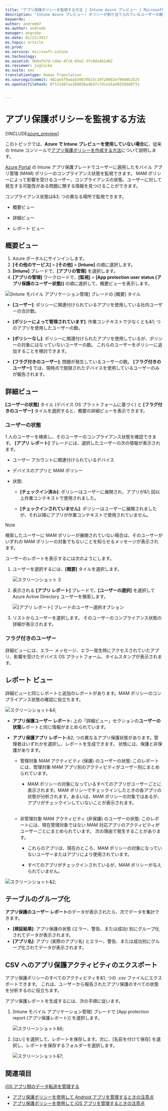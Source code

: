 ```yaml
---
title: "アプリ保護ポリシーを監視する方法 | Intune Azure プレビュー | Microsoft Docs"
description: "Intune Azure プレビュー: ポリシーが割り当てられているユーザーの数を確認し、詳細を調べるためにドリルダウンします。"
keywords: 
author: andredm7
ms.author: andredm
manager: angrobe
ms.date: 01/23/2017
ms.topic: article
ms.prod: 
ms.service: microsoft-intune
ms.technology: 
ms.assetid: 9b0afb7d-cd4e-4fc6-83e2-3fc0da461d02
ms.reviewer: joglocke
ms.suite: ems
translationtype: Human Translation
ms.sourcegitcommit: 482ae5f9adab39670b15c10f20883ef9684b2525
ms.openlocfilehash: 6f121487aa369838a46d7c7dce16ad9259dd6f31


---
```


# <a name="how-to-monitor-app-protection-policies"></a>アプリ保護ポリシーを監視する方法
[!INCLUDE[azure_preview](../includes/azure_preview.md)]

このトピックでは、**Azure で Intune プレビューを使用していない場合に**、従来の Intune コンソールで[アプリ保護ポリシーを作成する方法](https://docs.microsoft.com/en-us/intune/deploy-use/create-and-deploy-mobile-app-management-policies-with-microsoft-intune)について説明します。


[Azure Portal](https://portal.azure.com) の Intune アプリ保護ブレードでユーザーに適用したモバイル アプリ管理 (MAM) ポリシーのコンプライアンス状態を監視できます。 MAM ポリシーによって影響を受けるユーザー、コンプライアンスの状態、ユーザーに対して発生する可能性がある問題に関する情報を見つけることができます。

コンプライアンス状態は&3; つの異なる場所で監視できます。

-   概要ビュー

-   詳細ビュー

-   レポート ビュー

## <a name="summary-view"></a>概要ビュー

1. Azure ポータルにサインインします。
2. **[その他のサービス]** > **[その他]** > **[Intune]** の順に選択します。
3. **[Intune]** ブレードで、**[アプリの管理]** を選択します。
4. **[アプリの管理]** ワークロードで、**[監視]** > **[App protection user status (アプリ保護のユーザー状態)]** の順に選択して、概要ビューを表示します。

![[Intune モバイル アプリケーション管理] ブレードの [概要] タイル](../media/app-protection-user-status-summary.png)

-   **[ユーザー]**: ポリシーに関連付けられているアプリを使用している社内ユーザーの合計数。

-   **[ポリシーによって管理されています]**: 作業コンテキストで少なくとも&1; つのアプリを使用したユーザーの数。

-   **[ポリシーなし]**: ポリシーに関連付けられたアプリを使用しているが、ポリシーの対象にはなっていないユーザーの数。 これらのユーザーをポリシーに追加することを検討できます。

- **[フラグ付きのユーザー]**: 問題が発生しているユーザーの数。 **[フラグ付きのユーザー]** では、現時点で脱獄されたデバイスを使用しているユーザーのみが報告されます。


## <a name="detailed-view"></a>詳細ビュー
**[ユーザーの状態]** タイル (デバイス OS プラットフォームに基づく) と **[フラグ付きのユーザー]** タイルを選択すると、概要の詳細ビューを表示できます。

### <a name="user-status"></a>ユーザーの状態
1 人のユーザーを検索し、そのユーザーのコンプライアンス状態を確認できます。 **[アプリ レポート]** ブレードには、選択したユーザーの次の情報が表示されます。
- ユーザー アカウントに関連付けられているデバイス

- デバイスのアプリと MAM ポリシー

- 状態:

  - **[チェックイン済み]**: ポリシーはユーザーに展開され、アプリが&1; 回以上作業コンテキストで使用されました。

  - **[チェックインされていません]**: ポリシーはユーザーに展開されましたが、それ以降にアプリが作業コンテキストで使用されていません。

>[!NOTE]
> 検索したユーザーに MAM ポリシーが展開されていない場合は、そのユーザーがいずれの MAM ポリシーの対象でもないことを知らせるメッセージが表示されます。

ユーザーのレポートを表示するには次のようにします。

1.  ユーザーを選択するには、**[概要]** タイルを選択します。

    ![スクリーンショット 3](../media/MAM-reporting-6.png)

2. 表示される **[アプリ レポート]** ブレードで、**[ユーザーの選択]** を選択して Azure Active Directory ユーザーを検索します。

    ![[アプリ レポート] ブレードのユーザー選択オプション](../media/MAM-reporting-2.png)

3. リストからユーザーを選択します。 そのユーザーのコンプライアンス状態の詳細が表示されます。

### <a name="flagged-users"></a>フラグ付きのユーザー
詳細ビューには、エラー メッセージ、エラー発生時にアクセスされていたアプリ、影響を受けたデバイス OS プラットフォーム、タイムスタンプが表示されます。

## <a name="reporting-view"></a>レポート ビュー

詳細ビューと同じレポートと追加のレポートがあります。MAM ポリシーのコンプライアンス状態の確認に役立ちます。

![スクリーンショット&4;](../media/MAM-reporting-7.png)

-   **アプリ保護ユーザー レポート:** 上の「詳細ビュー」セクションの**ユーザーの状態**レポートと同じ情報がまとめられています。

-   **アプリ保護アプリ レポート:**&2; つの異なるアプリ保護状態があります。管理者はいずれかを選択し、レポートを生成できます。 状態には、保護と非保護があります。

    -   管理対象 MAM アクティビティ (保護) のユーザーの状態: このレポートには、管理対象 MAM アプリ別のアクティビティがユーザー別にまとめられています。

        -   MAM ポリシーの対象になっているすべてのアプリがユーザーごとに表示されます。MAM ポリシーでチェックインしたときの各アプリの状態が分析されます。あるいは、MAM ポリシーの対象ではあるが、アプリがチェックインしていないことが表示されます。
<br></br>
    -   非管理対象 MAM アクティビティ (非保護) のユーザーの状態: このレポートには、現在管理対象ではない MAM 対応アプリのアクティビティがユーザーごとにまとめられています。 次の理由で発生することがあります。

        -   これらのアプリは、現在のところ、MAM ポリシーの対象になっていないユーザーまたはアプリにより使用されています。

        -   すべてのアプリがチェックインされているが、MAM ポリシーが与えられていません。

![スクリーンショット&2;](../media/MAM-reporting-4.png)

## <a name="table-grouping"></a>テーブルのグループ化

**アプリ保護のユーザー レポート**のデータが表示されたら、次でデータを集計できます。

- **[検証結果]**: アプリ保護の状態 (エラー、警告、または成功) 別にグループ化されてデータが表示されます。
- **[アプリ名]**: アプリ (実際のアプリ名) とエラー、警告、または成功別にグループ化されてデータが表示されます。

## <a name="export-app-protection-activities-to-csv"></a>CSV へのアプリ保護アクティビティのエクスポート

アプリ保護ポリシーのすべてのアクティビティを&1; つの .csv ファイルにエクスポートできます。 これは、ユーザーから報告されたアプリ保護のすべての状態を分析するのに役立ちます。

アプリ保護レポートを生成するには、次の手順に従います。

1. [Intune モバイル アプリケーション管理] ブレードで [App protection report (アプリ保護レポート)] を選択します。

    ![スクリーンショット&6;](../media/app-protection-report-csv-2.png)

2. [はい] を選択して、レポートを保存します。次に、[名前を付けて保存] を選択し、レポートを保存するフォルダーを選択します。

    ![スクリーンショット&7;](../media/app-protection-report-csv-1.png)

## <a name="see-also"></a>関連項目
[iOS アプリ間のデータ転送を管理する](manage-data-transfer-between-ios-apps-with-microsoft-intune.md)

* [アプリ保護ポリシーを使用して Android アプリを管理するときの注意点](app-protection-enabled-android-apps.md)
* [アプリ保護ポリシーを使用して iOS アプリを管理するときの注意点](app-protection-enabled-ios-apps.md)



<!--HONumber=Feb17_HO2-->


